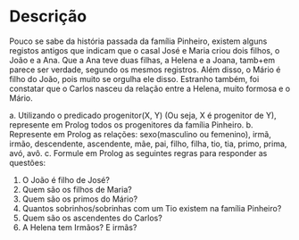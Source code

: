 # Descrição

Pouco se sabe da história passada da família Pinheiro, existem alguns registos antigos que indicam que o casal José e Maria criou dois filhos, o João e a Ana.
Que a Ana teve duas filhas, a Helena e a Joana, tamb+em parece ser verdade, segundo os mesmos registros. Além disso, o Mário é filho do João, pois muito se orgulha ele disso. Estranho também, foi constatar que o Carlos nasceu da relação entre a Helena, muito formosa e o Mário.

a. Utilizando o predicado progenitor(X, Y) (Ou seja, X é progenitor de Y), represente em Prolog todos os progenitores da família Pinheiro.
b. Represente em Prolog as relações: sexo(masculino ou femenino), irmã, irmão, descendente, ascendente, mãe, pai, filho, filha, tio, tia, primo, prima, avó, avô.
c. Formule em Prolog as seguintes regras para responder as questões:
   1. O João é filho de José?
   2. Quem são os filhos de Maria?
   3. Quem são os primos do Mário?
   4. Quantos sobrinhos/sobrinhas com um Tio existem na família Pinheiro?
   5. Quem são os ascendentes do Carlos?
   6. A Helena tem Irmãos? E irmãs?


